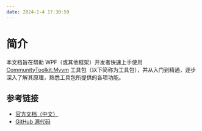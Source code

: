 ```yaml
---
date: 2024-1-4 17:30:59
---
```


# 简介

本文档旨在帮助 WPF（或其他框架）开发者快速上手使用 [CommunityToolkit.Mvvm](https://github.com/CommunityToolkit/dotnet) 工具包（以下简称为工具包），并从入门到精通，逐步深入了解其原理，熟悉工具包所提供的各项功能。

## 参考链接

- [官方文档（中文）](https://learn.microsoft.com/zh-cn/dotnet/communitytoolkit/mvvm/)
- [GitHub 源代码](https://github.com/CommunityToolkit/dotnet)